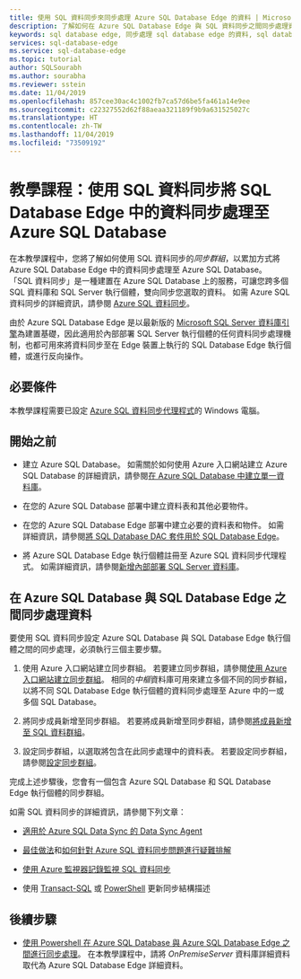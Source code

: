 ```yaml
---
title: 使用 SQL 資料同步來同步處理 Azure SQL Database Edge 的資料 | Microsoft Docs
description: 了解如何在 Azure SQL Database Edge 與 SQL 資料同步之間同步處理資料
keywords: sql database edge, 同步處理 sql database edge 的資料, sql database edge 資料同步處理
services: sql-database-edge
ms.service: sql-database-edge
ms.topic: tutorial
author: SQLSourabh
ms.author: sourabha
ms.reviewer: sstein
ms.date: 11/04/2019
ms.openlocfilehash: 857cee30ac4c1002fb7ca57d6be5fa461a14e9ee
ms.sourcegitcommit: c22327552d62f88aeaa321189f9b9a631525027c
ms.translationtype: HT
ms.contentlocale: zh-TW
ms.lasthandoff: 11/04/2019
ms.locfileid: "73509192"
---
```

# <a name="tutorial-sync-data-from-sql-database-edge-to-azure-sql-database-using-sql-data-sync"></a>教學課程：使用 SQL 資料同步將 SQL Database Edge 中的資料同步處理至 Azure SQL Database

在本教學課程中，您將了解如何使用 SQL 資料同步的*同步群組*，以累加方式將 Azure SQL Database Edge 中的資料同步處理至 Azure SQL Database。 「SQL 資料同步」是一種建置在 Azure SQL Database 上的服務，可讓您跨多個 SQL 資料庫和 SQL Server 執行個體，雙向同步您選取的資料。 如需 Azure SQL 資料同步的詳細資訊，請參閱 [Azure SQL 資料同步](../sql-database/sql-database-sync-data.md)。

由於 Azure SQL Database Edge 是以最新版的 [Microsoft SQL Server 資料庫引擎](/sql/sql-server/sql-server-technical-documentation/)為建置基礎，因此適用於內部部署 SQL Server 執行個體的任何資料同步處理機制，也都可用來將資料同步至在 Edge 裝置上執行的 SQL Database Edge 執行個體，或進行反向操作。

## <a name="prerequisites"></a>必要條件

本教學課程需要已設定 [Azure SQL 資料同步代理程式](../sql-database/sql-database-data-sync-agent.md)的 Windows 電腦。

## <a name="before-you-begin"></a>開始之前

* 建立 Azure SQL Database。 如需關於如何使用 Azure 入口網站建立 Azure SQL Database 的詳細資訊，請參閱[在 Azure SQL Database 中建立單一資料庫](../sql-database/sql-database-single-database-get-started.md?tabs=azure-portal)。

* 在您的 Azure SQL Database 部署中建立資料表和其他必要物件。

* 在您的 Azure SQL Database Edge 部署中建立必要的資料表和物件。 如需詳細資訊，請參閱[將 SQL Database DAC 套件用於 SQL Database Edge](stream-analytics.md)。

* 將 Azure SQL Database Edge 執行個體註冊至 Azure SQL 資料同步代理程式。 如需詳細資訊，請參閱[新增內部部署 SQL Server 資料庫](../sql-database/sql-database-get-started-sql-data-sync.md#add-on-prem)。

## <a name="sync-data-between-an-azure-sql-database-and-sql-database-edge"></a>在 Azure SQL Database 與 SQL Database Edge 之間同步處理資料

要使用 SQL 資料同步設定 Azure SQL Database 與 SQL Database Edge 執行個體之間的同步處理，必須執行三個主要步驟。  

1. 使用 Azure 入口網站建立同步群組。 若要建立同步群組，請參閱[使用 Azure 入口網站建立同步群組](../sql-database/sql-database-get-started-sql-data-sync.md#create-sync-group)。 相同的*中樞*資料庫可用來建立多個不同的同步群組，以將不同 SQL Database Edge 執行個體的資料同步處理至 Azure 中的一或多個 SQL Database。

2. 將同步成員新增至同步群組。 若要將成員新增至同步群組，請參閱[將成員新增至 SQL 資料群組](../sql-database/sql-database-get-started-sql-data-sync.md#add-sync-members)。

3. 設定同步群組，以選取將包含在此同步處理中的資料表。 若要設定同步群組，請參閱[設定同步群組](../sql-database/sql-database-get-started-sql-data-sync.md#add-sync-members)。

完成上述步驟後，您會有一個包含 Azure SQL Database 和 SQL Database Edge 執行個體的同步群組。

如需 SQL 資料同步的詳細資訊，請參閱下列文章：

* [適用於 Azure SQL Data Sync 的 Data Sync Agent](../sql-database/sql-database-data-sync-agent.md)

* [最佳做法](../sql-database/sql-database-best-practices-data-sync.md)和[如何針對 Azure SQL 資料同步問題進行疑難排解](../sql-database/sql-database-troubleshoot-data-sync.md)

* [使用 Azure 監視器記錄監視 SQL 資料同步](../sql-database/sql-database-sync-monitor-oms.md)

* 使用 [Transact-SQL](../sql-database/sql-database-update-sync-schema.md) 或 [PowerShell](../sql-database/scripts/sql-database-sync-update-schema.md) 更新同步結構描述

## <a name="next-steps"></a>後續步驟

* [使用 Powershell 在 Azure SQL Database 與 Azure SQL Database Edge 之間進行同步處理](../sql-database/scripts/sql-database-sync-data-between-azure-onprem.md)。 在本教學課程中，請將 *OnPremiseServer* 資料庫詳細資料取代為 Azure SQL Database Edge 詳細資料。
